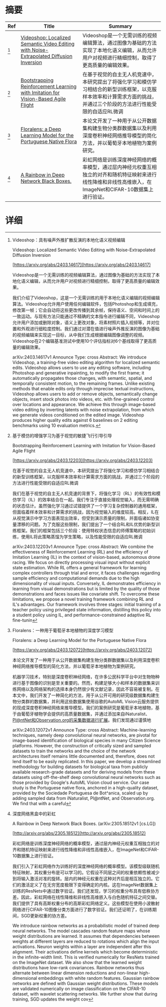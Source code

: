 # 摘要

| Ref | Title | Summary |
| --- | --- | --- |
| [^1] | [Videoshop: Localized Semantic Video Editing with Noise-Extrapolated Diffusion Inversion](https://arxiv.org/abs/2403.14617) | Videoshop是一个无需训练的视频编辑算法，通过图像为基础的方法实现了本地化语义编辑，从而允许用户对视频进行精细控制，取得了更高质量的编辑效果。 |
| [^2] | [Bootstrapping Reinforcement Learning with Imitation for Vision-Based Agile Flight](https://arxiv.org/abs/2403.12203) | 在基于视觉的自主无人机竞速中，本研究提出了将强化学习和模仿学习相结合的新型训练框架，以克服样本效率和计算需求方面的挑战，并通过三个阶段的方法进行性能受限的自适应RL微调 |
| [^3] | [Floralens: a Deep Learning Model for the Portuguese Native Flora](https://arxiv.org/abs/2403.12072) | 本论文开发了一种用于从公开数据集构建生物分类群数据集以及利用深度卷积神经网络推导模型的简化方法，并以葡萄牙本地植物为案例研究。 |
| [^4] | [A Rainbow in Deep Network Black Boxes.](http://arxiv.org/abs/2305.18512) | 彩虹网络是训练深度神经网络的概率模型，通过层内神经元权重互相独立的对齐和随机特征映射来进行线性降维和非线性高维嵌入，在ImageNet和CIFAR-10数据集上进行验证。 |

# 详细

[^1]: Videoshop：具有噪声外推扩散反演的本地化语义视频编辑

    Videoshop: Localized Semantic Video Editing with Noise-Extrapolated Diffusion Inversion

    [https://arxiv.org/abs/2403.14617](https://arxiv.org/abs/2403.14617)

    Videoshop是一个无需训练的视频编辑算法，通过图像为基础的方法实现了本地化语义编辑，从而允许用户对视频进行精细控制，取得了更高质量的编辑效果。

    

    我们介绍了Videoshop，这是一个无需训练的用于本地化语义编辑的视频编辑算法。Videoshop允许用户使用任何编辑软件，包括Photoshop和生成填充，修改第一帧；它会自动将这些更改传播到其余帧，保持语义、空间和时间上的一致运动。与现有方法只能通过不精确的文本指令进行编辑不同，Videoshop允许用户添加或删除对象，语义上更改对象，将素材照片插入视频等，并对位置和外观进行细粒度控制。我们通过对潜在值进行噪声外推反演的图像为基础的视频编辑来实现这一目标，从中我们生成根据编辑图像调整的视频。Videoshop在2个编辑基准测试中使用10个评估指标对6个基线取得了更高质量的编辑效果。

    arXiv:2403.14617v1 Announce Type: cross  Abstract: We introduce Videoshop, a training-free video editing algorithm for localized semantic edits. Videoshop allows users to use any editing software, including Photoshop and generative inpainting, to modify the first frame; it automatically propagates those changes, with semantic, spatial, and temporally consistent motion, to the remaining frames. Unlike existing methods that enable edits only through imprecise textual instructions, Videoshop allows users to add or remove objects, semantically change objects, insert stock photos into videos, etc. with fine-grained control over locations and appearance. We achieve this through image-based video editing by inverting latents with noise extrapolation, from which we generate videos conditioned on the edited image. Videoshop produces higher quality edits against 6 baselines on 2 editing benchmarks using 10 evaluation metrics.
    
[^2]: 基于模仿的增强学习为基于视觉的敏捷飞行引导引导

    Bootstrapping Reinforcement Learning with Imitation for Vision-Based Agile Flight

    [https://arxiv.org/abs/2403.12203](https://arxiv.org/abs/2403.12203)

    在基于视觉的自主无人机竞速中，本研究提出了将强化学习和模仿学习相结合的新型训练框架，以克服样本效率和计算需求方面的挑战，并通过三个阶段的方法进行性能受限的自适应RL微调

    

    我们在基于视觉的自主无人机竞速的背景下，将强化学习（RL）的有效性和模仿学习（IL）的效率结合在一起。我们专注于直接处理视觉输入，而无需明确的状态估计。虽然强化学习通过试错提供了一个学习复杂控制器的通用框架，但面临着样本效率和计算需求的挑战，因为视觉输入的维度较高。相反，IL在从视觉演示中学习方面表现出效率，但受到演示质量的限制，并面临诸如协变量漂移的问题。为了克服这些限制，我们提出了一个结合RL和IL优势的新型训练框架。我们的框架包括三个阶段：使用特权状态信息的师傅策略的初始训练，使用IL将此策略蒸馏为学生策略，以及性能受限的自适应RL微调

    arXiv:2403.12203v1 Announce Type: cross  Abstract: We combine the effectiveness of Reinforcement Learning (RL) and the efficiency of Imitation Learning (IL) in the context of vision-based, autonomous drone racing. We focus on directly processing visual input without explicit state estimation. While RL offers a general framework for learning complex controllers through trial and error, it faces challenges regarding sample efficiency and computational demands due to the high dimensionality of visual inputs. Conversely, IL demonstrates efficiency in learning from visual demonstrations but is limited by the quality of those demonstrations and faces issues like covariate shift. To overcome these limitations, we propose a novel training framework combining RL and IL's advantages. Our framework involves three stages: initial training of a teacher policy using privileged state information, distilling this policy into a student policy using IL, and performance-constrained adaptive RL fine-tunin
    
[^3]: Floralens：一种用于葡萄牙本地植物的深度学习模型

    Floralens: a Deep Learning Model for the Portuguese Native Flora

    [https://arxiv.org/abs/2403.12072](https://arxiv.org/abs/2403.12072)

    本论文开发了一种用于从公开数据集构建生物分类群数据集以及利用深度卷积神经网络推导模型的简化方法，并以葡萄牙本地植物为案例研究。

    

    机器学习技术，特别是深度卷积神经网络，在许多公民科学平台中对生物物种进行基于图像的识别是至关重要的。然而，构建足够大小和样本的数据集来训练网络以及网络架构的选择本身仍然很少有文献记录，因此不容易被复制。在本文中，我们开发了一种简化的方法，用于从公开可用的研究级数据集构建生物分类群的数据集，并利用这些数据集使用谷歌的AutoML Vision云服务提供的现成深度卷积神经网络来推导模型。我们的案例研究是葡萄牙本地植物，基于由葡萄牙植物学会提供的高质量数据集，并通过添加来自iNaturalist、Pl@ntNet和Observation.org的采集数据进行扩展。我们发现通过谨慎地

    arXiv:2403.12072v1 Announce Type: cross  Abstract: Machine-learning techniques, namely deep convolutional neural networks, are pivotal for image-based identification of biological species in many Citizen Science platforms. However, the construction of critically sized and sampled datasets to train the networks and the choice of the network architectures itself remains little documented and, therefore, does not lend itself to be easily replicated. In this paper, we develop a streamlined methodology for building datasets for biological taxa from publicly available research-grade datasets and for deriving models from these datasets using off-the-shelf deep convolutional neural networks such as those provided by Google's AutoML Vision cloud service. Our case study is the Portuguese native flora, anchored in a high-quality dataset, provided by the Sociedade Portuguesa de Bot\^anica, scaled up by adding sampled data from iNaturalist, Pl@ntNet, and Observation.org. We find that with a careful
    
[^4]: 深度网络黑盒中的彩虹

    A Rainbow in Deep Network Black Boxes. (arXiv:2305.18512v1 [cs.LG])

    [http://arxiv.org/abs/2305.18512](http://arxiv.org/abs/2305.18512)

    彩虹网络是训练深度神经网络的概率模型，通过层内神经元权重互相独立的对齐和随机特征映射来进行线性降维和非线性高维嵌入，在ImageNet和CIFAR-10数据集上进行验证。

    

    我们引入了彩虹网络作为训练好的深度神经网络的概率模型。该模型级联随机特征映射，其权重分布是可以学习的。它假设不同层之间的权重依赖性被减少到将输入激活对准的旋转。层内的神经元权重在这种对齐后是相互独立的。它们的激活定义了在无穷宽度极限下变得确定的内核。这在ImageNet数据集上训练的ResNets中通过数字验证。我们还发现，学习的权重分布具有低秩协方差。因此，彩虹网络在线性降维和非线性高维嵌入与白色随机特征之间交替。我们提供了具有高斯权重分布的高斯彩虹网络定义。这些模型在使用小波散射网络进行CIFAR-10图像分类方面进行了数字验证。我们还证明了，在训练期间，SGD更新权重的协方差。

    We introduce rainbow networks as a probabilistic model of trained deep neural networks. The model cascades random feature maps whose weight distributions are learned. It assumes that dependencies between weights at different layers are reduced to rotations which align the input activations. Neuron weights within a layer are independent after this alignment. Their activations define kernels which become deterministic in the infinite-width limit. This is verified numerically for ResNets trained on the ImageNet dataset. We also show that the learned weight distributions have low-rank covariances. Rainbow networks thus alternate between linear dimension reductions and non-linear high-dimensional embeddings with white random features. Gaussian rainbow networks are defined with Gaussian weight distributions. These models are validated numerically on image classification on the CIFAR-10 dataset, with wavelet scattering networks. We further show that during training, SGD updates the weight cov
    

